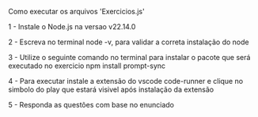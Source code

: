 Como executar os arquivos 'Exercicios.js'

1 - Instale o Node.js na versao v22.14.0

2 - Escreva no terminal node -v, para validar a correta instalação do node

3 - Utilize o seguinte comando no terminal para instalar o pacote que será executado no exercicio
      npm install prompt-sync
      
4 - Para executar instale a extensão do vscode code-runner e clique no simbolo do play que estará visivel após instalação da extensão

5 - Responda as questões com base no enunciado
